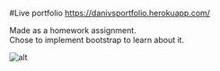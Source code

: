#Live portfolio
https://danivsportfolio.herokuapp.com/

Made as a homework assignment.  
Chose to implement bootstrap to learn about it.  

![alt](https://github.com/DaniVSainz/live-portfolio/blob/master/First-view.png)
